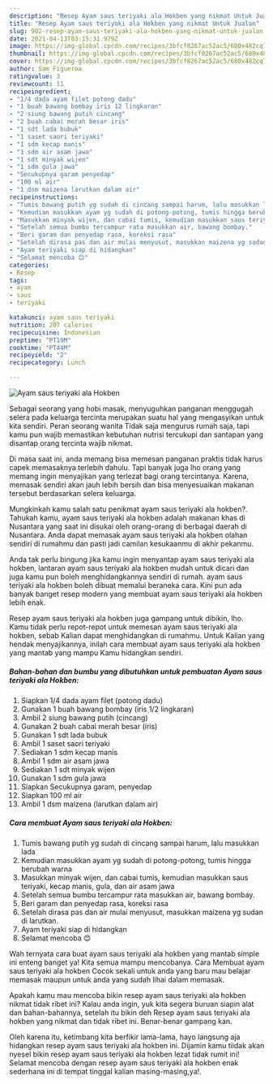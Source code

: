 ```yaml
---
description: "Resep Ayam saus teriyaki ala Hokben yang nikmat Untuk Jualan"
title: "Resep Ayam saus teriyaki ala Hokben yang nikmat Untuk Jualan"
slug: 902-resep-ayam-saus-teriyaki-ala-hokben-yang-nikmat-untuk-jualan
date: 2021-04-13T03:15:31.979Z
image: https://img-global.cpcdn.com/recipes/3bfcf8267ac52ac5/680x482cq70/ayam-saus-teriyaki-ala-hokben-foto-resep-utama.jpg
thumbnail: https://img-global.cpcdn.com/recipes/3bfcf8267ac52ac5/680x482cq70/ayam-saus-teriyaki-ala-hokben-foto-resep-utama.jpg
cover: https://img-global.cpcdn.com/recipes/3bfcf8267ac52ac5/680x482cq70/ayam-saus-teriyaki-ala-hokben-foto-resep-utama.jpg
author: Sam Figueroa
ratingvalue: 3
reviewcount: 11
recipeingredient:
- "1/4 dada ayam filet potong dadu"
- "1 buah bawang bombay iris 12 lingkaran"
- "2 siung bawang putih cincang"
- "2 buah cabai merah besar iris"
- "1 sdt lada bubuk"
- "1 saset saori teriyaki"
- "1 sdm kecap manis"
- "1 sdm air asam jawa"
- "1 sdt minyak wijen"
- "1 sdm gula jawa"
- "Secukupnya garam penyedap"
- "100 ml air"
- "1 dsm maizena larutkan dalam air"
recipeinstructions:
- "Tumis bawang putih yg sudah di cincang sampai harum, lalu masukkan lada"
- "Kemudian masukkan ayam yg sudah di potong-potong, tumis hingga berubah warna"
- "Masukkan minyak wijen, dan cabai tumis, kemudian masukkan saus teriyaki, kecap manis, gula, dan air asam jawa"
- "Setelah semua bumbu tercampur rata masukkan air, bawang bombay."
- "Beri garam dan penyedap rasa, koreksi rasa"
- "Setelah dirasa pas dan air mulai menyusut, masukkan maizena yg sudan di larutkan."
- "Ayam teriyaki siap di hidangkan"
- "Selamat mencoba 😊"
categories:
- Resep
tags:
- ayam
- saus
- teriyaki

katakunci: ayam saus teriyaki 
nutrition: 207 calories
recipecuisine: Indonesian
preptime: "PT19M"
cooktime: "PT44M"
recipeyield: "2"
recipecategory: Lunch

---
```



![Ayam saus teriyaki ala Hokben](https://img-global.cpcdn.com/recipes/3bfcf8267ac52ac5/680x482cq70/ayam-saus-teriyaki-ala-hokben-foto-resep-utama.jpg)

Sebagai seorang yang hobi masak, menyuguhkan panganan menggugah selera pada keluarga tercinta merupakan suatu hal yang mengasyikan untuk kita sendiri. Peran seorang  wanita Tidak saja mengurus rumah saja, tapi kamu pun wajib memastikan kebutuhan nutrisi tercukupi dan santapan yang disantap orang tercinta wajib nikmat.

Di masa  saat ini, anda memang bisa memesan panganan praktis tidak harus capek memasaknya terlebih dahulu. Tapi banyak juga lho orang yang memang ingin menyajikan yang terlezat bagi orang tercintanya. Karena, memasak sendiri akan jauh lebih bersih dan bisa menyesuaikan makanan tersebut berdasarkan selera keluarga. 



Mungkinkah kamu salah satu penikmat ayam saus teriyaki ala hokben?. Tahukah kamu, ayam saus teriyaki ala hokben adalah makanan khas di Nusantara yang saat ini disukai oleh orang-orang di berbagai daerah di Nusantara. Anda dapat memasak ayam saus teriyaki ala hokben olahan sendiri di rumahmu dan pasti jadi camilan kesukaanmu di akhir pekanmu.

Anda tak perlu bingung jika kamu ingin menyantap ayam saus teriyaki ala hokben, lantaran ayam saus teriyaki ala hokben mudah untuk dicari dan juga kamu pun boleh menghidangkannya sendiri di rumah. ayam saus teriyaki ala hokben boleh dibuat memalui beraneka cara. Kini pun ada banyak banget resep modern yang membuat ayam saus teriyaki ala hokben lebih enak.

Resep ayam saus teriyaki ala hokben juga gampang untuk dibikin, lho. Kamu tidak perlu repot-repot untuk memesan ayam saus teriyaki ala hokben, sebab Kalian dapat menghidangkan di rumahmu. Untuk Kalian yang hendak menyajikannya, inilah cara membuat ayam saus teriyaki ala hokben yang mantab yang mampu Kamu hidangkan sendiri.

<!--inarticleads1-->

##### Bahan-bahan dan bumbu yang dibutuhkan untuk pembuatan Ayam saus teriyaki ala Hokben:

1. Siapkan 1/4 dada ayam filet (potong dadu)
1. Gunakan 1 buah bawang bombay (iris 1/2 lingkaran)
1. Ambil 2 siung bawang putih (cincang)
1. Gunakan 2 buah cabai merah besar (iris)
1. Gunakan 1 sdt lada bubuk
1. Ambil 1 saset saori teriyaki
1. Sediakan 1 sdm kecap manis
1. Ambil 1 sdm air asam jawa
1. Sediakan 1 sdt minyak wijen
1. Gunakan 1 sdm gula jawa
1. Siapkan Secukupnya garam, penyedap
1. Siapkan 100 ml air
1. Ambil 1 dsm maizena (larutkan dalam air)




<!--inarticleads2-->

##### Cara membuat Ayam saus teriyaki ala Hokben:

1. Tumis bawang putih yg sudah di cincang sampai harum, lalu masukkan lada
1. Kemudian masukkan ayam yg sudah di potong-potong, tumis hingga berubah warna
1. Masukkan minyak wijen, dan cabai tumis, kemudian masukkan saus teriyaki, kecap manis, gula, dan air asam jawa
1. Setelah semua bumbu tercampur rata masukkan air, bawang bombay.
1. Beri garam dan penyedap rasa, koreksi rasa
1. Setelah dirasa pas dan air mulai menyusut, masukkan maizena yg sudan di larutkan.
1. Ayam teriyaki siap di hidangkan
1. Selamat mencoba 😊




Wah ternyata cara buat ayam saus teriyaki ala hokben yang mantab simple ini enteng banget ya! Kita semua mampu mencobanya. Cara Membuat ayam saus teriyaki ala hokben Cocok sekali untuk anda yang baru mau belajar memasak maupun untuk anda yang sudah lihai dalam memasak.

Apakah kamu mau mencoba bikin resep ayam saus teriyaki ala hokben nikmat tidak ribet ini? Kalau anda ingin, yuk kita segera buruan siapin alat dan bahan-bahannya, setelah itu bikin deh Resep ayam saus teriyaki ala hokben yang nikmat dan tidak ribet ini. Benar-benar gampang kan. 

Oleh karena itu, ketimbang kita berfikir lama-lama, hayo langsung aja hidangkan resep ayam saus teriyaki ala hokben ini. Dijamin kamu tiidak akan nyesel bikin resep ayam saus teriyaki ala hokben lezat tidak rumit ini! Selamat mencoba dengan resep ayam saus teriyaki ala hokben enak sederhana ini di tempat tinggal kalian masing-masing,ya!.


